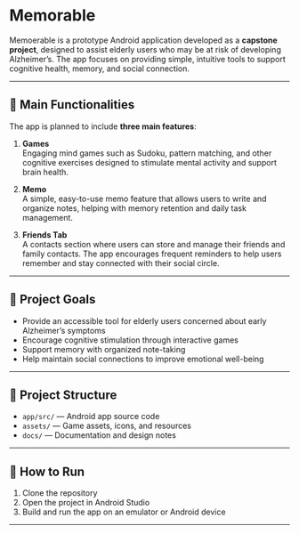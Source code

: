# Memorable

Memoerable is a prototype Android application developed as a **capstone project**, designed to assist elderly users who may be at risk of developing Alzheimer’s. The app focuses on providing simple, intuitive tools to support cognitive health, memory, and social connection.

---

## 🧩 Main Functionalities

The app is planned to include **three main features**:

1. **Games**  
   Engaging mind games such as Sudoku, pattern matching, and other cognitive exercises designed to stimulate mental activity and support brain health.

2. **Memo**  
   A simple, easy-to-use memo feature that allows users to write and organize notes, helping with memory retention and daily task management.

3. **Friends Tab**  
   A contacts section where users can store and manage their friends and family contacts. The app encourages frequent reminders to help users remember and stay connected with their social circle.

---

## 🎯 Project Goals

- Provide an accessible tool for elderly users concerned about early Alzheimer’s symptoms  
- Encourage cognitive stimulation through interactive games  
- Support memory with organized note-taking  
- Help maintain social connections to improve emotional well-being  

---

## 📁 Project Structure

- `app/src/` — Android app source code  
- `assets/` — Game assets, icons, and resources  
- `docs/` — Documentation and design notes  

---

## 🧪 How to Run

1. Clone the repository  
2. Open the project in Android Studio  
3. Build and run the app on an emulator or Android device  

---
